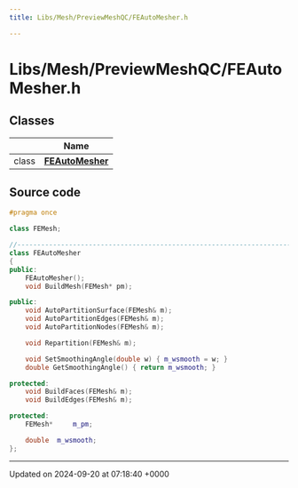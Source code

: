 ```yaml
---
title: Libs/Mesh/PreviewMeshQC/FEAutoMesher.h

---
```


# Libs/Mesh/PreviewMeshQC/FEAutoMesher.h



## Classes

|                | Name           |
| -------------- | -------------- |
| class | **[FEAutoMesher](../Classes/classFEAutoMesher.md)**  |




## Source code

```cpp
#pragma once

class FEMesh;

//-----------------------------------------------------------------------------
class FEAutoMesher
{
public:
    FEAutoMesher();
    void BuildMesh(FEMesh* pm);

public:
    void AutoPartitionSurface(FEMesh& m);
    void AutoPartitionEdges(FEMesh& m);
    void AutoPartitionNodes(FEMesh& m);

    void Repartition(FEMesh& m);

    void SetSmoothingAngle(double w) { m_wsmooth = w; }
    double GetSmoothingAngle() { return m_wsmooth; }

protected:
    void BuildFaces(FEMesh& m);
    void BuildEdges(FEMesh& m);

protected:
    FEMesh*     m_pm;

    double  m_wsmooth;
};
```


-------------------------------

Updated on 2024-09-20 at 07:18:40 +0000
